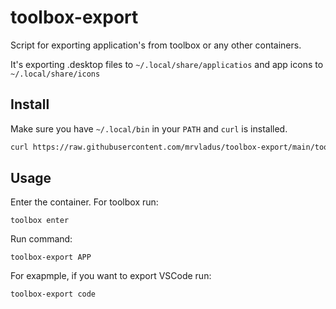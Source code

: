 # toolbox-export
Script for exporting application's from toolbox or any other containers.

It's exporting .desktop files to `~/.local/share/applicatios` and app icons to `~/.local/share/icons`

## Install
Make sure you have `~/.local/bin` in your `PATH` and `curl` is installed.
```bash
curl https://raw.githubusercontent.com/mrvladus/toolbox-export/main/toolbox-export.py --create-dirs -o ~/.local/bin/toolbox-export
```

## Usage

Enter the container. For toolbox run:
```
toolbox enter
```
Run command:
```
toolbox-export APP
```
For exapmple, if you want to export VSCode run:
```
toolbox-export code
```
